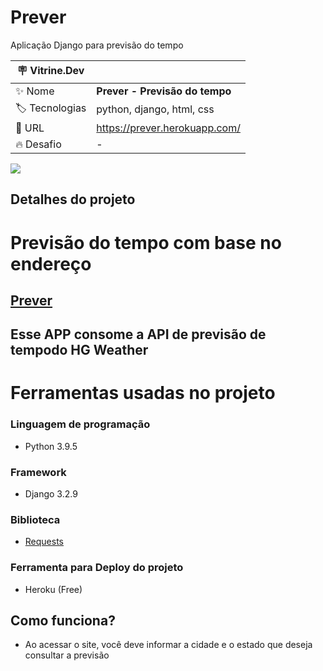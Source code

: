 # Prever

Aplicação Django para previsão do tempo

| :placard: Vitrine.Dev |     |
| -------------  | --- |
| :sparkles: Nome        | **Prever - Previsão do tempo**
| :label: Tecnologias | python, django, html, css
| :rocket: URL         | https://prever.herokuapp.com/
| :fire: Desafio     | -

<!-- Inserir imagem com a #vitrinedev ao final do link -->
![](https://user-images.githubusercontent.com/40746318/195938838-4872ccd4-0e31-4b85-98d2-e8d3aeb52510.png?text=imagem#vitrinedev)

## Detalhes do projeto

# Previsão do tempo com base no endereço

## [Prever](https://prever.herokuapp.com/)

## Esse APP consome a API de previsão de tempodo HG Weather

# Ferramentas usadas no projeto

### Linguagem de programação
- Python 3.9.5
### Framework
- Django 3.2.9
### Biblioteca
- [Requests](https://docs.python-requests.org/en/latest/)

### Ferramenta para Deploy do projeto
- Heroku (Free)

## Como funciona?
- Ao acessar o site, você deve informar a cidade e o estado que deseja consultar a previsão
